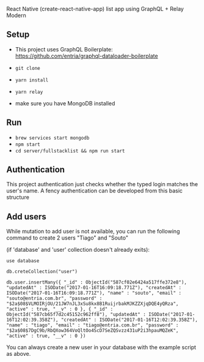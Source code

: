 React Native (create-react-native-app) list app using GraphQL + Relay Modern

## Setup

* This project uses GraphQL Boilerplate: https://github.com/entria/graphql-dataloader-boilerplate

* ```git clone ```
* ```yarn install``` 
* ```yarn relay```
* make sure you have MongoDB installed

## Run
* ```brew services start mongodb```
* ```npm start```
* ```cd server/fullstacklist && npm run start```

## Authentication
This project authentication just checks whether the typed login matches the user's name. A fency authentication can be developed from this basic structure

## Add users
While mutation to add user is not available, you can run the following command to create 2 users "Tiago" and "Souto"


(if 'database' and 'user' collection doesn't already exits):

```use database```

```db.creteCollection("user")```

```
db.user.insertMany({ "_id" : ObjectId("587cf02e6424a517ffe372e8"), "updatedAt" : ISODate("2017-01-16T16:09:18.771Z"), "createdAt" : ISODate("2017-01-16T16:09:18.771Z"), "name" : "souto", "email" : "souto@entria.com.br", "password" : "$2a$08$VLMOIRjOU/21JW7nJL3xSu8kx8B1RuijrbakMJKZZXjqDQE4yQRza", "active" : true, "__v" : 0 }, { "_id" : ObjectId("587cb65f7d2c45152c962ff8"), "updatedAt" : ISODate("2017-01-16T12:02:39.358Z"), "createdAt" : ISODate("2017-01-16T12:02:39.358Z"), "name" : "tiago", "email" : "tiago@entria.com.br", "password" : "$2a$08$7DgC9b/RbQXow364VoQltOo4ScD7SeZQSvzz431uP2i3hpauMQZeK", "active" : true, "__v" : 0 })
```
You can always create a new user in your database with the example script as above.

